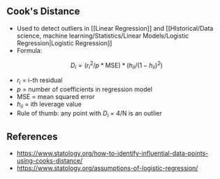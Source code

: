 
## Cook's Distance
- Used to detect outliers in [[Linear Regression]] and [[HIstorical/Data science, machine learning/Statistics/Linear Models/Logistic Regression|Logistic Regression]]
- Formula:

$$
D_i = (r_i^2 / p*\text{MSE}) * (h_{ii} / (1-h_{ii})^2)
$$
- $r_i$ = i-th residual
- $p$ = number of coefficients in regression model
- $\text{MSE}$ = mean squared error
- $h_{ii}$ = ith leverage value
- Rule of thumb: any point with $D_i$ = 4/N is an outlier

## References

- https://www.statology.org/how-to-identify-influential-data-points-using-cooks-distance/
- https://www.statology.org/assumptions-of-logistic-regression/